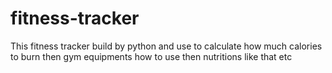 # fitness-tracker
This fitness tracker build by python and use to calculate how much calories to burn then gym equipments how to use then nutritions like that etc
